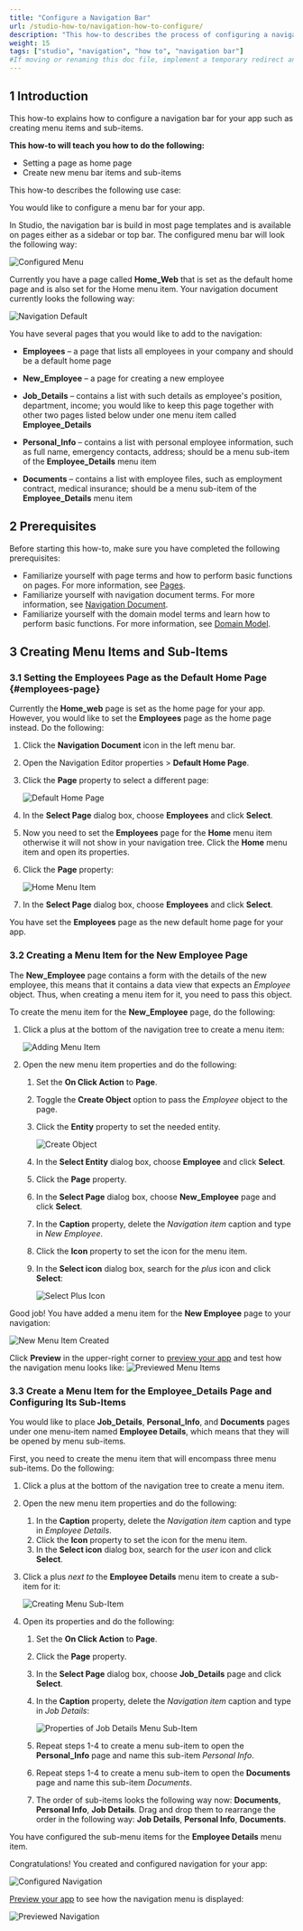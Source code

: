 ```yaml
---
title: "Configure a Navigation Bar"
url: /studio-how-to/navigation-how-to-configure/
description: "This how-to describes the process of configuring a navigation bar in Mendix Studio."
weight: 15
tags: ["studio", "navigation", "how to", "navigation bar"]
#If moving or renaming this doc file, implement a temporary redirect and let the respective team know they should update the URL in the product. See Mapping to Products for more details.
---
```


## 1 Introduction

This how-to explains how to configure a navigation bar for your app such as creating menu items and sub-items. 

**This how-to will teach you how to do the following:**

* Setting a page as home page
* Create new menu bar items and sub-items

This how-to describes the following use case: 

You would like to configure a menu bar for your app. 

In Studio, the navigation bar is build in most page templates and is available on pages either as a sidebar or top bar. The configured menu bar will look the following way:

![Configured Menu](attachments/navigation-how-to-configure/navigation-previewed.png)

Currently you have a page called **Home_Web** that is set as the default home page and is also set for the Home menu item. Your navigation document currently looks the following way:

![Navigation Default](attachments/navigation-how-to-configure/navigation-default.png)

You have several pages that you would like to add to the navigation:

* **Employees** – a page that lists all employees in your company and should be a default home page

* **New_Employee** – a page for creating a new employee 

* **Job_Details** – contains a list with such details as employee's position, department, income; you would like to keep this page together with other two pages listed below under one menu item called  **Employee_Details** 

* **Personal_Info** – contains a list with personal employee information, such as full name, emergency contacts, address; should be a menu sub-item of the **Employee_Details** menu item

* **Documents** – contains a list with employee files, such as employment contract, medical insurance; should be a menu sub-item of the **Employee_Details** menu item

## 2 Prerequisites

Before starting this how-to, make sure you have completed the following prerequisites:

* Familiarize yourself with page terms and how to perform basic functions on pages. For more information, see [Pages](/studio/page-editor). 
* Familiarize yourself with navigation document terms. For more information, see [Navigation Document](/studio/navigation). 
* Familiarize yourself with the domain model terms and learn how to perform basic functions. For more information, see [Domain Model](/studio/domain-models).

## 3 Creating Menu Items and Sub-Items

### 3.1 Setting the Employees Page as the Default Home Page {#employees-page}

Currently the **Home_web** page is set as the home page for your app. However, you would like to set the **Employees** page as the home page instead. Do the following:

1. Click the **Navigation Document** icon in the left menu bar. 

2. Open the Navigation Editor properties > **Default Home Page**.

3. Click the **Page** property to select a different page:

    ![Default Home Page](attachments/navigation-how-to-configure/default-home-page.png)

4. In the **Select Page** dialog box, choose **Employees** and click **Select**. 

5. Now you need to set the **Employees** page for the **Home** menu item otherwise it will not show in your navigation tree. Click the **Home** menu item and open its properties. 

6. Click the **Page** property:

    ![Home Menu Item](attachments/navigation-how-to-configure/home-menu-item.png)

7. In the **Select Page** dialog box, choose **Employees** and click **Select**. 

You have set the **Employees** page as the new default home page for your app.

### 3.2 Creating a Menu Item for the New Employee Page

The **New_Employee** page contains a form with the details of the new employee, this means that it contains a data view that expects an *Employee* object. Thus, when creating a menu item for it, you need to pass this object.

To create the menu item for the **New_Employee** page, do the following:

1. Click a plus at the bottom of the navigation tree to create a menu item:

    ![Adding Menu Item](attachments/navigation-how-to-configure/adding-menu-item.png)

2. Open the new menu item properties and do the following:

    1.  Set the **On Click Action** to **Page**.
        
    2. Toggle the **Create Object** option to pass the *Employee* object to the page.

    3. Click the **Entity** property to set the needed entity.

        ![Create Object](attachments/navigation-how-to-configure/create-object.png)

    4. In the **Select Entity** dialog box, choose **Employee** and click **Select**.

    5. Click the **Page** property.

    6. In the **Select Page** dialog box, choose **New_Employee** page and click **Select**.

    7. In the **Caption** property, delete the *Navigation item* caption and type in *New Employee*. 
    
    8. Click the **Icon** property to set the icon for the menu item.
    
    9. In the **Select icon** dialog box, search for the *plus* icon and click **Select**:
    
         ![Select Plus Icon](attachments/navigation-how-to-configure/plus-icon.png)

Good job! You have added a menu item for the **New Employee** page to your navigation:

![New Menu Item Created](attachments/navigation-how-to-configure/new-menu-item-created.png)

Click **Preview** in the upper-right corner to [preview your app](/studio/publishing-app) and test how the navigation menu looks like:
![Previewed Menu Items](attachments/navigation-how-to-configure/previewed-menu-items.png)

### 3.3 Create a Menu Item for the Employee_Details Page and Configuring Its Sub-Items

You would like to place **Job_Details**, **Personal_Info**, and **Documents** pages under one menu-item named **Employee Details**, which means that they will be opened by menu sub-items. 

First, you need to create the menu item that will encompass three menu sub-items. Do the following:

1. Click a plus at the bottom of the navigation tree to create a menu item.

2. Open the new menu item properties and do the following:

    1. In the **Caption** property, delete the *Navigation item* caption and type in *Employee Details*. 
    2. Click the **Icon** property to set the icon for the menu item.
    3. In the **Select icon** dialog box, search for the *user* icon and click **Select**.

3. Click a plus *next to* the **Employee Details** menu item to create a sub-item for it:

    ![Creating Menu Sub-Item](attachments/navigation-how-to-configure/creating-menu-sub-item.png)

4. Open its properties and do the following:

    1. Set the **On Click Action** to **Page**.
    
    2. Click the **Page** property.
    
    3. In the **Select Page** dialog box, choose **Job_Details** page and click **Select**.
    
    4. In the **Caption** property, delete the *Navigation item* caption and type in *Job Details*:
    
        ![Properties of Job Details Menu Sub-Item](attachments/navigation-how-to-configure/job-details-menu-item-properties.png)
    
    5. Repeat steps 1-4 to create a menu sub-item to open the **Personal_Info** page and name this sub-item *Personal Info*.  
    
    6. Repeat steps 1-4 to create a menu sub-item to open the **Documents** page and name this sub-item *Documents*. 
    
    7. The order of sub-items looks the following way now: **Documents**, **Personal Info**, **Job Details**. Drag and drop them to rearrange the order in the following way: **Job Details**, **Personal Info**, **Documents**.  

You have configured the sub-menu items for the **Employee Details** menu item.

Congratulations! You created and configured navigation for your app:

![Configured Navigation](attachments/navigation-how-to-configure/configured-navigation.png)

[Preview your app](/studio/publishing-app) to see how the navigation menu is displayed:

![Previewed Navigation](attachments/navigation-how-to-configure/navigation-previewed.png)

